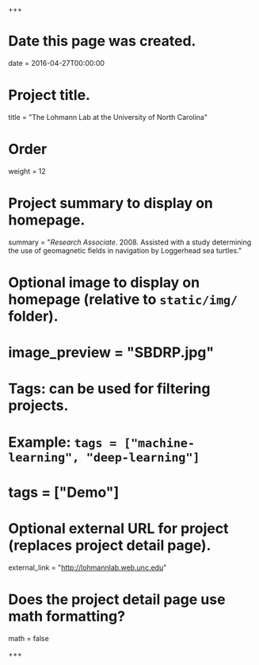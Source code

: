 +++
# Date this page was created.
date = 2016-04-27T00:00:00

# Project title.
title = "The Lohmann Lab at the University of North Carolina"

# Order 
weight = 12

# Project summary to display on homepage.
summary = "*Research Associate*. 2008. Assisted with a study determining the use of geomagnetic fields in navigation by Loggerhead sea turtles."

# Optional image to display on homepage (relative to `static/img/` folder).
# image_preview = "SBDRP.jpg"

# Tags: can be used for filtering projects.
# Example: `tags = ["machine-learning", "deep-learning"]`
# tags = ["Demo"]

# Optional external URL for project (replaces project detail page).
external_link = "http://lohmannlab.web.unc.edu"

# Does the project detail page use math formatting?
math = false

+++

